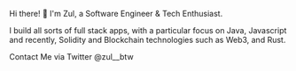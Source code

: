 Hi there! 👋
I'm Zul, a Software Engineer & Tech Enthusiast.

I build all sorts of full stack apps, with a particular focus on Java, Javascript and recently, Solidity and Blockchain technologies such as Web3, and Rust.

Contact Me via Twitter @zul__btw
